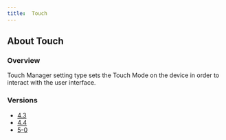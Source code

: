 ```yaml
---
title:  Touch
---
```


## About Touch

### Overview

Touch Manager setting type sets the Touch Mode on the device in order to interact with the user interface.

### Versions

* [4.3](4-3)
* [4.4](4-4)
* [5-0](5-0)

